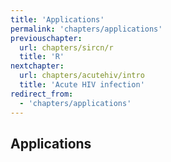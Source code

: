 ```yaml
---
title: 'Applications'
permalink: 'chapters/applications'
previouschapter:
  url: chapters/sircn/r
  title: 'R'
nextchapter:
  url: chapters/acutehiv/intro
  title: 'Acute HIV infection'
redirect_from:
  - 'chapters/applications'
---
```

## Applications
